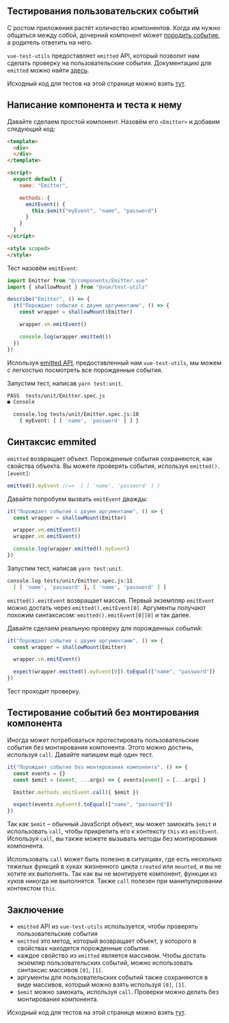 ## Тестирования пользовательских событий

С ростом приложения растёт количество компонентов. Когда им нужно общаться между собой, дочерний компонент может [породить событие](https://ru.vuejs.org/v2/api/index.html#vm-emit), а родитель ответить на него.

`vue-test-utils` предоставляет `emitted` API, который позволит нам сделать проверку на пользовательские события. Документацию для `emitted` можно найти [здесь](https://vue-test-utils.vuejs.org/ru/api/wrapper/emitted.html).

Исходный код для тестов на этой странице можно взять [тут](https://github.com/lmiller1990/vue-testing-handbook/tree/master/demo-app/tests/unit/Emitter.spec.js).

## Написание компонента и теста к нему

Давайте сделаем простой компонент. Назовём его `<Emitter>` и добавим следующий код:

```html
<template>
  <div>
  </div>
</template>

<script>
  export default {
    name: "Emitter",

    methods: { 
      emitEvent() {
        this.$emit("myEvent", "name", "password")
      }
    }
  }
</script>

<style scoped>
</style>
```

Тест назовём `emitEvent`:

```js
import Emitter from "@/components/Emitter.vue"
import { shallowMount } from "@vue/test-utils"

describe("Emitter", () => {
  it("Порождает событие с двумя аргументами", () => {
    const wrapper = shallowMount(Emitter)

    wrapper.vm.emitEvent()

    console.log(wrapper.emitted())
  })
})
```

Используя [emitted API](https://vue-test-utils.vuejs.org/ru/api/wrapper/emitted.html), предоставленный нам `vue-test-utils`, мы можем с легкостью посмотреть все порожденные события.

Запустим тест, написав `yarn test:unit`.

```bash
PASS  tests/unit/Emitter.spec.js
● Console

  console.log tests/unit/Emitter.spec.js:10
    { myEvent: [ [ 'name', 'password' ] ] }
```

## Синтаксис emmited

`emitted` возвращает объект. Порожденные события сохраняются, как свойства объекта. Вы можете проверять события, используя `emitted().[event]`:

```js
emitted().myEvent //=>  [ [ 'name', 'password' ] ]
```

Давайте попробуем вызвать `emitEvent` дважды:

```js
it("Порождает событие с двумя аргументами", () => {
  const wrapper = shallowMount(Emitter)

  wrapper.vm.emitEvent()
  wrapper.vm.emitEvent()

  console.log(wrapper.emitted().myEvent)
})
```

Запустим тест, написав `yarn test:unit`.

```bash
console.log tests/unit/Emitter.spec.js:11
  [ [ 'name', 'password' ], [ 'name', 'password' ] ]
```

`emitted().emitEvent` возвращает массив. Первый экземпляр `emitEvent` можно достать через `emitted().emitEvent[0]`. Аргументы получают похожим синтаксисом: `emitted().emitEvent[0][0]` и так далее.

Давайте сделаем реальную проверку для порожденных событий:

```js
it("Порождает событие с двумя аргументами", () => {
  const wrapper = shallowMount(Emitter)

  wrapper.vm.emitEvent()

  expect(wrapper.emitted().myEvent[0]).toEqual(["name", "password"])
})
```

Тест проходит проверку.

## Тестирование событий без монтирования компонента

Иногда может потребоваться протестировать пользовательские события без монтирования компонента. Этого можно достичь, используя `call`. Давайте напишем ещё один тест.

```js
it("Порождает событие без монтирования компонента", () => {
  const events = {}
  const $emit = (event, ...args) => { events[event] = [...args] }

  Emitter.methods.emitEvent.call({ $emit })

  expect(events.myEvent).toEqual(["name", "password"])
})
```

Так как `$emit` – обычный JavaScript объект, мы может замокать `$emit` и использовать `call`, чтобы прикрепить его к контексту `this` из `emitEvent`. Используя `call`, вы также можете вызывать методы без монтирования компонента.

Использовать `call` может быть полезно в ситуациях, где есть несколько тяжелых функций в хуках жизненного цикла `created` или `mounted`, и вы не хотите их выполнять. Так как вы не монтируете компонент, функции из хуков никогда не выполнятся. 
Также `call` полезен при манипулировании контекстом `this`.

## Заключение

- `emitted` API из `vue-test-utils` используется, чтобы проверять пользовательские события
- `emitted` это метод, который возвращает объект, у которого в свойствах находятся порожденные события.
- каждое свойство из `emitted` является массивом. Чтобы достать экземляр пользовательских событий, можно использовать синтаксис массивов `[0]`, `[1]`.
- аргументы для пользовательских событий также сохраняются в виде массивов, который можно взять используя `[0]`, `[1]`.
- `$emit` можно замокать, используя `call`. Проверки можно делать без монтирования компонента.

Исходный код для тестов на этой странице можно взять [тут](https://github.com/lmiller1990/vue-testing-handbook/tree/master/demo-app/tests/unit/Emitter.spec.js).
